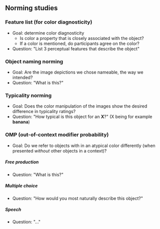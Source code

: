## Norming studies

### Feature list (for color diagnosticity)

- Goal: determine color diagnosticity
	- Is color a property that is closely associated with the object?
	- If a color is mentioned, do participants agree on the color?
- Question: "List 3 perceptual features that describe the object"

### Object naming norming

- Goal: Are the image depictions we chose nameable, the way we intended?
- Question: "What is this?"

### Typicality norming

- Goal: Does the color manipulation of the images show the desired difference in typicality ratings?
- Question: "How typical is this object for an **X**?" (X being for example **banana**)

### OMP (out-of-context modifier probability)
- Goal: Do we refer to objects with in an atypical color differently (when presented *without* other objects in a context)?

##### Free production
- Question: "What is this?"

##### Multiple choice
- Question: "How would you most naturally describe this object?"

##### Speech
- Question: "..."